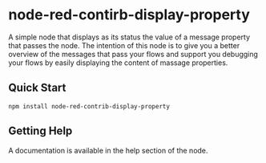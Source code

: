 # node-red-contirb-display-property

A simple node that displays as its status the value of a message property that passes the node.
The intention of this node is to give you a better overview of the messages that pass your flows and support you debugging your flows by easily displaying the content of massage properties.

## Quick Start

```
npm install node-red-contrib-display-property
```

## Getting Help

A documentation is available in the help section of the node.
